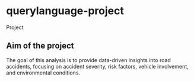 # querylanguage-project
Project
## Aim of the project
The goal of this analysis is to provide data-driven insights into road accidents, focusing on accident severity, risk factors, vehicle involvement, and environmental conditions. 
